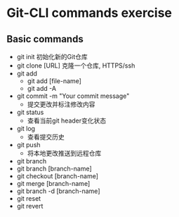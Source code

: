 # Git-CLI commands exercise
## Basic commands
- git init
    初始化新的Git仓库
- git clone [URL]
    克隆一个仓库, HTTPS/ssh
- git add
  - git add [file-name]
  - git add -A
- git commit -m "Your commit message"
  - 提交更改并标注修改内容
- git status
  - 查看当前git header变化状态
- git log
  - 查看提交历史
- git push
  - 将本地更改推送到远程仓库
- git branch
- git branch [branch-name]
- git checkout [branch-name]
- git merge [branch-name]
- git branch -d [branch-name]
- git reset
- git revert